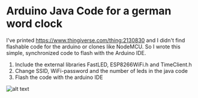 # Arduino Java Code for a german word clock



I've printed https://www.thingiverse.com/thing:2130830 and I didn't find flashable code for the arduino or clones like NodeMCU. So I wrote this simple, synchronized code to flash with the Arduino IDE.



1. Include the external libraries FastLED, ESP8266WiFi.h and TimeClient.h
2. Change SSID, WiFi-password and the number of leds in the java code
3. Flash the code with the arduino IDE

![alt text](https://github.com/mirohero/germanWordClock/blob/master/img/img.jpg)


